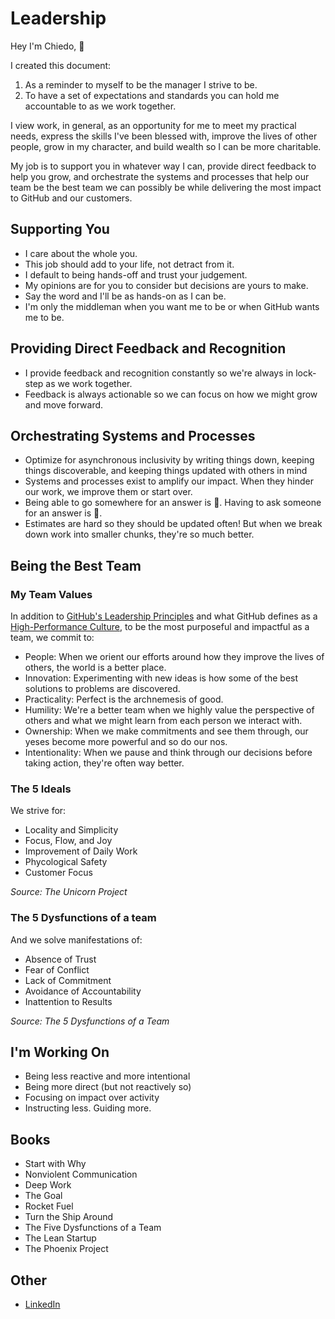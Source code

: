 # Leadership

Hey I'm Chiedo, 👋

I created this document:

1. As a reminder to myself to be the manager I strive to be.
2. To have a set of expectations and standards you can hold me accountable to as we work together.

I view work, in general, as an opportunity for me to meet my practical needs, express the skills I've been blessed with, improve the lives of other people, grow in my character, and build wealth so I can be more charitable.

My job is to support you in whatever way I can, provide direct feedback to help you grow, and orchestrate the systems and processes that help our team be the best team we can possibly be while delivering the most impact to GitHub and our customers.

## Supporting You

- I care about the whole you.
- This job should add to your life, not detract from it.
- I default to being hands-off and trust your judgement.
- My opinions are for you to consider but decisions are yours to make.
- Say the word and I'll be as hands-on as I can be.
- I'm only the middleman when you want me to be or when GitHub wants me to be.

## Providing Direct Feedback and Recognition

- I provide feedback and recognition constantly so we're always in lock-step as we work together.
- Feedback is always actionable so we can focus on how we might grow and move forward.

## Orchestrating Systems and Processes

- Optimize for asynchronous inclusivity by writing things down, keeping things discoverable, and keeping things updated with others in mind
- Systems and processes exist to amplify our impact. When they hinder our work, we improve them or start over.
- Being able to go somewhere for an answer is 🥂. Having to ask someone for an answer is 🐢.
- Estimates are hard so they should be updated often! But when we break down work into smaller chunks, they're so much better.

## Being the Best Team

### My Team Values

In addition to [GitHub's Leadership Principles](https://thehub.github.com/github/#leadership-principles) and what GitHub defines as a [High-Performance Culture](https://thehub.github.com/hpc/), to be the most purposeful and impactful as a team, we commit to: 

- People: When we orient our efforts around how they improve the lives of others, the world is a better place.
- Innovation: Experimenting with new ideas is how some of the best solutions to problems are discovered.
- Practicality: Perfect is the archnemesis of good.
- Humility: We're a better team when we highly value the perspective of others and what we might learn from each person we interact with.
- Ownership: When we make commitments and see them through, our yeses become more powerful and so do our nos.
- Intentionality: When we pause and think through our decisions before taking action, they're often way better.

### The 5 Ideals

We strive for:

- Locality and Simplicity
- Focus, Flow, and Joy
- Improvement of Daily Work
- Phycological Safety
- Customer Focus

*Source: The Unicorn Project*

### The 5 Dysfunctions of a team

And we solve manifestations of:

- Absence of Trust
- Fear of Conflict
- Lack of Commitment
- Avoidance of Accountability
- Inattention to Results

*Source: The 5 Dysfunctions of a Team*

## I'm Working On

- Being less reactive and more intentional
- Being more direct (but not reactively so)
- Focusing on impact over activity
- Instructing less. Guiding more.

## Books

- Start with Why
- Nonviolent Communication
- Deep Work
- The Goal
- Rocket Fuel
- Turn the Ship Around
- The Five Dysfunctions of a Team
- The Lean Startup
- The Phoenix Project

## Other

- [LinkedIn](https://linkedin.com/in/chiedo)
